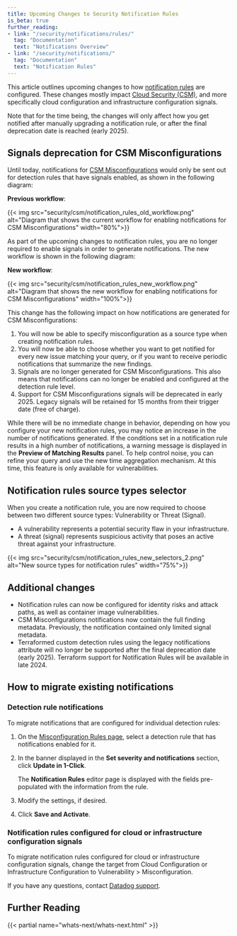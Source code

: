 ```yaml
---
title: Upcoming Changes to Security Notification Rules
is_beta: true
further_reading:
- link: "/security/notifications/rules/"
  tag: "Documentation"
  text: "Notifications Overview"
- link: "/security/notifications/"
  tag: "Documentation"
  text: "Notification Rules"
---
```


This article outlines upcoming changes to how [notification rules][1] are configured. These changes mostly impact [Cloud Security (CSM)][4], and more specifically cloud configuration and infrastructure configuration signals. 

Note that for the time being, the changes will only affect how you get notified after manually upgrading a notification rule, or after the final deprecation date is reached (early 2025). 

## Signals deprecation for CSM Misconfigurations

Until today, notifications for [CSM Misconfigurations][2] would only be sent out for detection rules that have signals enabled, as shown in the following diagram:

**Previous workflow**:

{{< img src="security/csm/notification_rules_old_workflow.png" alt="Diagram that shows the current workflow for enabling notifications for CSM Misconfigurations" width="80%">}}

As part of the upcoming changes to notification rules, you are no longer required to enable signals in order to generate notifications. The new workflow is shown in the following diagram:

**New workflow**:

{{< img src="security/csm/notification_rules_new_workflow.png" alt="Diagram that shows the new workflow for enabling notifications for CSM Misconfigurations" width="100%">}}

This change has the following impact on how notifications are generated for CSM Misconfigurations:

1. You will now be able to specify misconfiguration as a source type when creating notification rules.
2. You will now be able to choose whether you want to get notified for every new issue matching your query, or if you want to receive periodic notifications that summarize the new findings.
3. Signals are no longer generated for CSM Misconfigurations. This also means that notifications can no longer be enabled and configured at the detection rule level.
4. Support for CSM Misconfigurations signals will be deprecated in early 2025. Legacy signals will be retained for 15 months from their trigger date (free of charge).

<div class="alert alert-warning">While there will be no immediate change in behavior, depending on how you configure your new notification rules, you may notice an increase in the number of notifications generated. If the conditions set in a notification rule results in a high number of notifications, a warning message is displayed in the <strong>Preview of Matching Results</strong> panel. To help control noise, you can refine your query and use the new time aggregation mechanism. At this time, this feature is only available for vulnerabilities.</div>

## Notification rules source types selector

When you create a notification rule, you are now required to choose between two different source types: Vulnerability or Threat (Signal).

- A vulnerability represents a potential security flaw in your infrastructure.
- A threat (signal) represents suspicious activity that poses an active threat against your infrastructure.

{{< img src="security/csm/notification_rules_new_selectors_2.png" alt="New source types for notification rules" width="75%">}}

## Additional changes

- Notification rules can now be configured for identity risks and attack paths, as well as container image vulnerabilities.
- CSM Misconfigurations notifications now contain the full finding metadata. Previously, the notification contained only limited signal metadata.
- Terraformed custom detection rules using the legacy notifications attribute will no longer be supported after the final deprecation date (early 2025). Terraform support for Notification Rules will be available in late 2024. 

## How to migrate existing notifications

### Detection rule notifications

To migrate notifications that are configured for individual detection rules:

1. On the [Misconfiguration Rules page][3], select a detection rule that has notifications enabled for it.
2. In the banner displayed in the **Set severity and notifications** section, click **Update in 1-Click**.

   The **Notification Rules** editor page is displayed with the fields pre-populated with the information from the rule.

3. Modify the settings, if desired.
4. Click **Save and Activate**.

### Notification rules configured for cloud or infrastructure configuration signals

To migrate notification rules configured for cloud or infrastructure configuration signals, change the target from Cloud Configuration or Infrastructure Configuration to Vulnerability > Misconfiguration. 

If you have any questions, contact [Datadog support][7]. 

## Further Reading

{{< partial name="whats-next/whats-next.html" >}}

[1]: /security/notifications/rules/
[2]: /security/misconfigurations
[3]: https://app.datadoghq.com/security/configuration/compliance/rules?query=type%3A%28cloud_configuration%20OR%20infrastructure_configuration%29%20notification%3A%2A%20&deprecated=hide&groupBy=severity&sort=date
[4]: /security/cloud_security_management/ 
[5]: /security/application_security/
[6]: /security/cloud_siem/
[7]: /help/
